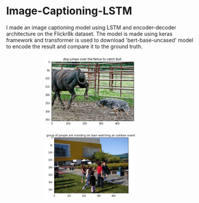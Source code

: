 # Image-Captioning-LSTM
I made an image captioning model using LSTM and encoder-decoder architecture on the Flickr8k dataset. The model is made using keras framework and transformer is used to download 'bert-base-uncased' model to encode the result and compare it to the ground truth.
<br>

 <img src="/images/image1.jpg" alt="Alt text" title="Optional title" style="
  display: block;
  margin-left: 100px;
  width: 50%;">
  
 <img src="/images/image2.jpg" alt="Alt text" title="Optional title" style="
  display: block;
  margin-left: 100px;
  width: 50%;">


